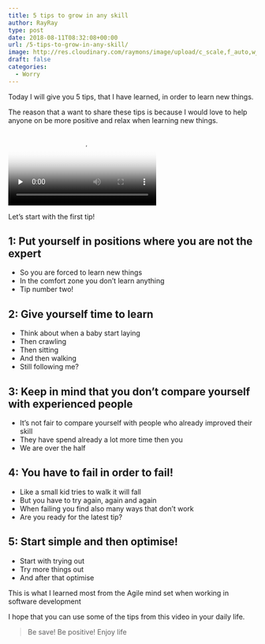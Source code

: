 ```yaml
---
title: 5 tips to grow in any skill
author: RayRay
type: post
date: 2018-08-11T08:32:08+00:00
url: /5-tips-to-grow-in-any-skill/
image: http://res.cloudinary.com/raymons/image/upload/c_scale,f_auto,w_2560/v1535289210/byrayray/5-tips-to-grow-in-any-skill.jpg
draft: false
categories:
  - Worry
---
```


Today I will give you 5 tips, that I have learned, in order to learn new things.
<!--more-->

The reason that a want to share these tips is because I would love to help anyone on be more positive and relax when learning new things.

<div class="igtv__wrapper">
<video controls="controls" controlslist="nodownload" class="tWeCl" playsinline="" poster="https://scontent-amt2-1.cdninstagram.com/vp/fcc1e2f73233c7f153b9d517fbee6be2/5B84EEDD/t51.2885-15/e15/38514032_220121468665724_627424078323515392_n.jpg" preload="none" src="https://scontent-amt2-1.cdninstagram.com/vp/bb611178ac1b54740442ce47044bb068/5B84D7A2/t50.16885-16/10000000_382818345581438_6286570255657467904_n.mp4" type="video/mp4"></video>
</div>

Let’s start with the first tip!

## 1: Put yourself in positions where you are not the expert

- So you are forced to learn new things
- In the comfort zone you don’t learn anything
- Tip number two!

## 2: Give yourself time to learn
- Think about when a baby start laying
- Then crawling
- Then sitting
- And then walking
- Still following me?

##  3: Keep in mind that you don’t compare yourself with experienced people
- It’s not fair to compare yourself with people who already improved their skill
- They have spend already a lot more time then you
- We are over the half

## 4: You have to fail in order to fail!
- Like a small kid tries to walk it will fall
- But you have to try again, again and again
- When failing you find also many ways that don’t work
- Are you ready for the latest tip?

## 5: Start simple and then optimise!
- Start with trying out
- Try more things out
- And after that optimise

This is what I learned most from the Agile mind set when working in software development

I hope that you can use some of the tips from this video in your daily life.

> Be save! Be positive! Enjoy life
